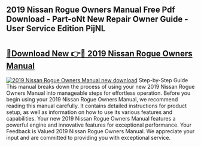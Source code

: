 ## 2019 Nissan Rogue Owners Manual Free Pdf Download - Part-oNt New Repair Owner Guide - User Service Edition PijNL

# <h2><a href="http://bc27470.oget.top/?id=2019+Nissan+Rogue+Owners+Manual">🔗Download New 👉🔴 2019 Nissan Rogue Owners Manual</a></h2>

[![2019 Nissan Rogue Owners Manual new download](https://i.imgur.com/5g1atiW.png)](http://bc27470.oget.top/?id=2019+Nissan+Rogue+Owners+Manual)
Step-by-Step Guide This manual breaks down the process of using your new 2019 Nissan Rogue Owners Manual into manageable steps for effortless operation. Before you begin using your 2019 Nissan Rogue Owners Manual, we recommend reading this manual carefully. It contains detailed instructions for product setup, as well as information on how to use its various features and capabilities. Your new 2019 Nissan Rogue Owners Manual features a powerful engine and innovative features for exceptional performance. Your Feedback is Valued 2019 Nissan Rogue Owners Manual. We appreciate your input and are committed to providing you with exceptional service.
